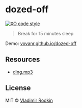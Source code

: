 # dozed-off

[![XO code style][codestyle-image]][codestyle-url]

> Break for 15 minutes sleep

Demo: [vovanr.github.io/dozed-off][demo]

## Resources

- [ding.mp3](https://freesound.org/people/Daronoxus/sounds/393633/)

## License
MIT © [Vladimir Rodkin](https://github.com/VovanR)

[demo]: https://vovanr.github.io/dozed-off

[codestyle-url]: https://github.com/sindresorhus/xo
[codestyle-image]: https://img.shields.io/badge/code_style-XO-5ed9c7.svg?style=flat-square
